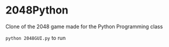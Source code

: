 # 2048Python
Clone of the 2048 game made for the Python Programming class

``` python 2048GUI.py ``` to run